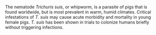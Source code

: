 [//]: # (Created by ./bin/manage_files.pl from ./species/Trichuris_suis/Trichuris_suis.about.html on Thu Jun 11 13:46:27 2020)
The nematode _Trichuris suis_, or whipworm, is a parasite of pigs that is found worldwide, but is most prevalent in warm, humid climates. Critical infestations of _T. suis_ may cause acute morbidity and mortality in young female pigs. _T. suis_ has been shown in trials to colonize humans briefly without triggering infections.
